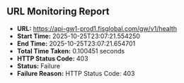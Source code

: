 ## URL Monitoring Report

- **URL:** https://api-gw1-prod1.fisglobal.com/gw/v1/health
- **Start Time:** 2025-10-25T23:07:21.554250
- **End Time:** 2025-10-25T23:07:21.654701
- **Total Time Taken:** 0.100451 seconds
- **HTTP Status Code:** 403
- **Status:** Failure
- **Failure Reason:** HTTP Status Code: 403

